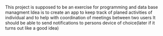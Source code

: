 This project is supposed to be an exercise for programming and data base managment
Idea is to create an app to keep track of planed activities of individual and to help with coordination of meetings between two users
It should be able to send notifications to persons device of choice(later if it turns out like a good idea)
